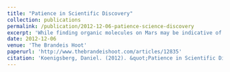 ```yaml
---
title: "Patience in Scientific Discovery"
collection: publications
permalink: /publication/2012-12-06-patience-science-discovery
excerpt: 'While finding organic molecules on Mars may be indicative of life, it is not necessarily so.'
date: 2012-12-06
venue: 'The Brandeis Hoot'
paperurl: 'http://www.thebrandeishoot.com/articles/12835'
citation: 'Koenigsberg, Daniel. (2012). &quot;Patience in Scientific Discovery.&quot; <i>Brandeis Hoot</i>.'
---
```

